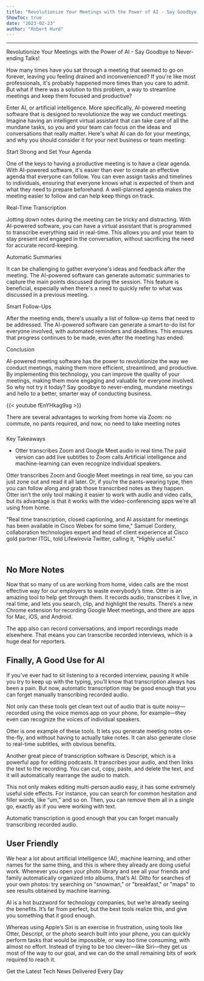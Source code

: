 ```yaml
---
title: "Revolutionize Your Meetings with the Power of AI - Say Goodbye to Never-ending Talks!"
ShowToc: true 
date: "2023-02-23"
author: "Robert Hurd"
---
```

*****
Revolutionize Your Meetings with the Power of AI - Say Goodbye to Never-ending Talks!

How many times have you sat through a meeting that seemed to go on forever, leaving you feeling drained and inconvenienced? If you're like most professionals, it's probably happened more times than you care to admit. But what if there was a solution to this problem, a way to streamline meetings and keep them focused and productive?

Enter AI, or artificial intelligence. More specifically, AI-powered meeting software that is designed to revolutionize the way we conduct meetings. Imagine having an intelligent virtual assistant that can take care of all the mundane tasks, so you and your team can focus on the ideas and conversations that really matter. Here's what AI can do for your meetings, and why you should consider it for your next business or team meeting:

Start Strong and Set Your Agenda

One of the keys to having a productive meeting is to have a clear agenda. With AI-powered software, it's easier than ever to create an effective agenda that everyone can follow. You can even assign tasks and timelines to individuals, ensuring that everyone knows what is expected of them and what they need to prepare beforehand. A well-planned agenda makes the meeting easier to follow and can help keep things on track.

Real-Time Transcription

Jotting down notes during the meeting can be tricky and distracting. With AI-powered software, you can have a virtual assistant that is programmed to transcribe everything said in real-time. This allows you and your team to stay present and engaged in the conversation, without sacrificing the need for accurate record-keeping.

Automatic Summaries

It can be challenging to gather everyone's ideas and feedback after the meeting. The AI-powered software can generate automatic summaries to capture the main points discussed during the session. This feature is beneficial, especially when there's a need to quickly refer to what was discussed in a previous meeting.

Smart Follow-Ups

After the meeting ends, there's usually a list of follow-up items that need to be addressed. The AI-powered software can generate a smart to-do list for everyone involved, with automated reminders and deadlines. This ensures that progress continues to be made, even after the meeting has ended.

Conclusion

AI-powered meeting software has the power to revolutionize the way we conduct meetings, making them more efficient, streamlined, and productive. By implementing this technology, you can improve the quality of your meetings, making them more engaging and valuable for everyone involved. So why not try it today? Say goodbye to never-ending, mundane meetings and hello to a better, smarter way of conducting business.

{{< youtube fEnYHkag9xg >}} 




There are several advantages to working from home via Zoom: no commute, no pants required, and now, no need to take meeting notes

 
### 
Key Takeaways
 
- Otter transcribes Zoom and Google Meet audio in real time.The paid version can add live subtitles to Zoom calls.Artificial intelligence and machine-learning can even recognize individual speakers.

 

Otter transcribes Zoom and Google Meet meetings in real time, so you can just zone out and read it all later. Or, if you’re the pants-wearing type, then you can follow along and grab those transcribed notes as they happen. Otter isn’t the only tool making it easier to work with audio and video calls, but its advantage is that it works with the video-conferencing apps we’re all using from home. 

 

"Real time transcription, closed captioning, and AI assistant for meetings has been available in Cisco Webex for some time," Samuel Cordery, collaboration technologies expert and head of client experience at Cisco gold partner ITGL, told Lifewirevia Twitter, calling it, "Highly useful."

 

 

 
##   No More Notes  
 

Now that so many of us are working from home, video calls are the most effective way for our employers to waste everybody’s time. Otter is an amazing tool to help get through them. It records audio, transcribes it live, in real time, and lets you search, clip, and highlight the results. There’s a new Chrome extension for recording Google Meet meetings, and there are apps for Mac, iOS, and Android.

 

The app also can record conversations, and import recordings made elsewhere. That means you can transcribe recorded interviews, which is a huge deal for reporters.

 
##   Finally, A Good Use for AI  
 

If you’ve ever had to sit listening to a recorded interview, pausing it while you try to keep up with the typing, you’ll know that transcription always has been a pain. But now, automatic transcription may be good enough that you can forget manually transcribing recorded audio.

 

Not only can these tools get clean text out of audio that is quite noisy—recorded using the voice memos app on your phone, for example—they even can recognize the voices of individual speakers. 

 

Otter is one example of these tools. It lets you generate meeting notes on-the-fly, and without having to actually take notes. It can also generate close to real-time subtitles, with obvious benefits. 

 

Another great piece of transcription software is Descript, which is a powerful app for editing podcasts. It transcribes your audio, and then links the text to the recording. You can cut, copy, paste, and delete the text, and it will automatically rearrange the audio to match.

 

This not only makes editing multi-person audio easy, it has some extremely useful side effects. For instance, you can search for common hesitation and filler words, like “um,” and so on. Then, you can remove them all in a single go, exactly as if you were working with text.

 
Automatic transcription is good enough that you can forget manually transcribing recorded audio.
 
##   User Friendly  
 

We hear a lot about artificial intelligence (AI), machine learning, and other names for the same thing, and this is where they already are doing useful work. Whenever you open your photo library and see all your friends and family automatically organized into albums, that’s AI. Ditto for searches of your own photos: try searching on "snowman," or "breakfast," or "maps" to see results obtained by machine learning. 

 

AI is a hot buzzword for technology companies, but we’re already seeing the benefits. It’s far from perfect, but the best tools realize this, and give you something that it good enough.

 

Whereas using Apple’s Siri is an exercise in frustration, using tools like Otter, Descript, or the photo search built into your phone, you can quickly perform tasks that would be impossible, or way too time consuming, with almost no effort. Instead of trying to be too clever—like Siri—they get us most of the way to our goal, and we can do the small remaining bits of work required to reach it.

 

Get the Latest Tech News Delivered Every Day





